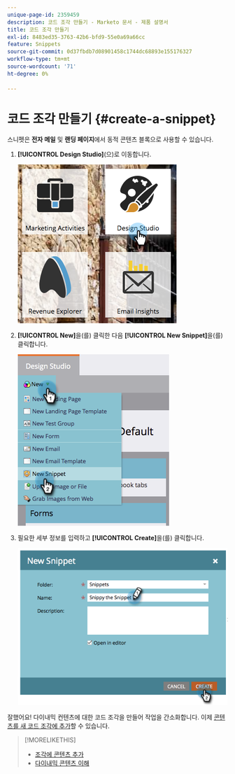 ```yaml
---
unique-page-id: 2359459
description: 코드 조각 만들기 - Marketo 문서 - 제품 설명서
title: 코드 조각 만들기
exl-id: 8483ed35-3763-42b6-bfd9-55e0a69a66cc
feature: Snippets
source-git-commit: 0d37fbdb7d08901458c1744dc68893e155176327
workflow-type: tm+mt
source-wordcount: '71'
ht-degree: 0%

---
```


# 코드 조각 만들기 {#create-a-snippet}

스니펫은 **전자 메일** 및 **랜딩 페이지**&#x200B;에서 동적 콘텐츠 블록으로 사용할 수 있습니다.

1. **[!UICONTROL Design Studio]**(으)로 이동합니다.

   ![](assets/designstudio.png)

1. **[!UICONTROL New]**&#x200B;을(를) 클릭한 다음 **[!UICONTROL New Snippet]**&#x200B;을(를) 클릭합니다.

   ![](assets/image2014-9-16-8-50-4.png)

1. 필요한 세부 정보를 입력하고 **[!UICONTROL Create]**&#x200B;을(를) 클릭합니다.

   ![](assets/image2014-9-16-8-3a50-3a14.png)

잘했어요! 다이내믹 컨텐츠에 대한 코드 조각을 만들어 작업을 간소화합니다. 이제 [콘텐츠를 새 코드 조각에 추가](/help/marketo/product-docs/personalization/segmentation-and-snippets/snippets/add-content-to-a-snippet.md)할 수 있습니다.

>[!MORELIKETHIS]
>
>* [조각에 콘텐츠 추가](/help/marketo/product-docs/personalization/segmentation-and-snippets/snippets/add-content-to-a-snippet.md)
>* [다이내믹 콘텐츠 이해](/help/marketo/product-docs/personalization/segmentation-and-snippets/segmentation/understanding-dynamic-content.md)
